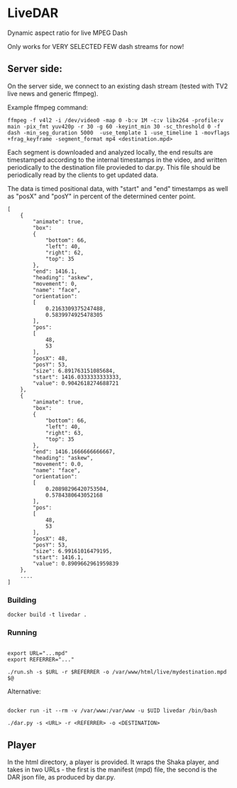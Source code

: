 # LiveDAR

Dynamic aspect ratio for live MPEG Dash

Only works for VERY SELECTED FEW dash streams for now!


## Server side:

On the server side, we connect to an existing dash stream (tested with TV2 live news and generic ffmpeg).

Example ffmpeg command:
```
ffmpeg -f v4l2 -i /dev/video0 -map 0 -b:v 1M -c:v libx264 -profile:v main -pix_fmt yuv420p -r 30 -g 60 -keyint_min 30 -sc_threshold 0 -f dash -min_seg_duration 5000  -use_template 1 -use_timeline 1 -movflags +frag_keyframe -segment_format mp4 <destination.mpd>
```

Each segment is downloaded and analyzed locally, the end results are timestamped according to the internal timestamps in the video, and written periodically to the destination file provieded to dar.py. This file should be periodically read by the clients to get updated data.

The data is timed positional data, with "start" and "end" timestamps as well as "posX" and "posY" in percent of the determined center point.

```
[
    {
        "animate": true,
        "box":
        {
            "bottom": 66,
            "left": 40,
            "right": 62,
            "top": 35
        },
        "end": 1416.1,
        "heading": "askew",
        "movement": 0,
        "name": "face",
        "orientation":
        [
            0.2163309375247488,
            0.5839974925478305
        ],
        "pos":
        [
            48,
            53
        ],
        "posX": 48,
        "posY": 53,
        "size": 6.891763151085684,
        "start": 1416.0333333333333,
        "value": 0.9042618274688721
    },
    {
        "animate": true,
        "box":
        {
            "bottom": 66,
            "left": 40,
            "right": 63,
            "top": 35
        },
        "end": 1416.1666666666667,
        "heading": "askew",
        "movement": 0.0,
        "name": "face",
        "orientation":
        [
            0.20898296420753504,
            0.5784380643052168
        ],
        "pos":
        [
            48,
            53
        ],
        "posX": 48,
        "posY": 53,
        "size": 6.99161016479195,
        "start": 1416.1,
        "value": 0.8909662961959839
    },
    ....
]
```



### Building

```
docker build -t livedar .
```


### Running
```

export URL="...mpd"
export REFERRER="..."

./run.sh -s $URL -r $REFERRER -o /var/www/html/live/mydestination.mpd $@

```


Alternative:
```

docker run -it --rm -v /var/www:/var/www -u $UID livedar /bin/bash

./dar.py -s <URL> -r <REFERRER> -o <DESTINATION>
```


## Player

In the html directory, a player is provided. It wraps the Shaka player, and takes in two URLs - the first is the manifest (mpd) file, the second is the DAR json file, as produced by dar.py.

